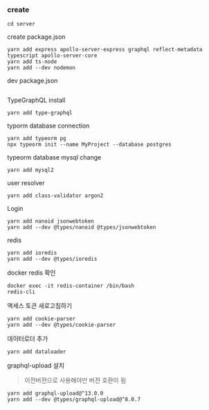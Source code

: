 ### create

```mkdir server
cd server
```

create package.json

```yarn init -y -p
yarn add express apollo-server-express graphql reflect-metadata typescript apollo-server-core
yarn add ts-node
yarn add --dev nodemon
```

dev package.json

```"dev": "nodemon --watch *.ts --exec ts-node src/index.ts"

```

TypeGraphQL install

```
yarn add type-graphql
```

typorm database connection

```
yarn add typeorm pg
npx typeorm init --name MyProject --database postgres

```

typeorm database mysql change

```
yarn add mysql2
```

user resolver

```
yarn add class-validator argon2
```

Login

```
yarn add nanoid jsonwebtoken
yarn add --dev @types/nanoid @types/jsonwebtoken
```

redis

```
yarn add ioredis
yarn add --dev @types/ioredis
```

docker redis 확인

```
docker exec -it redis-container /bin/bash
redis-cli
```

액세스 토큰 새로고침하기

```
yarn add cookie-parser
yarn add --dev @types/cookie-parser
```

데이터로더 추가

```
yarn add dataloader
```

graphql-upload 설치

> 이전버젼으로 사용해야만 버젼 호환이 됨

```
yarn add graphql-upload@^13.0.0
yarn add --dev @types/graphql-upload@^8.0.7
```
